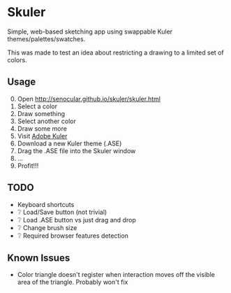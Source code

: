 Skuler
======

Simple, web-based sketching app using swappable Kuler themes/palettes/swatches. 

This was made to test an idea about restricting a drawing to a limited set of colors.


Usage
-----

0. Open http://senocular.github.io/skuler/skuler.html
0. Select a color
0. Draw something
0. Select another color
0. Draw some more
0. Visit [Adobe Kuler](https://kuler.adobe.com/explore/)
0. Download a new Kuler theme (.ASE)
0. Drag the .ASE file into the Skuler window
0. ...
0. Profit!!!


TODO
----

- Keyboard shortcuts
- :grey_question: Load/Save button (not trivial)
- :grey_question: Load .ASE button vs just drag and drop
- :grey_question: Change brush size
- :grey_question: Required browser features detection


Known Issues
------------

- Color triangle doesn't register when interaction moves off the visible area of the triangle.  Probably won't fix
